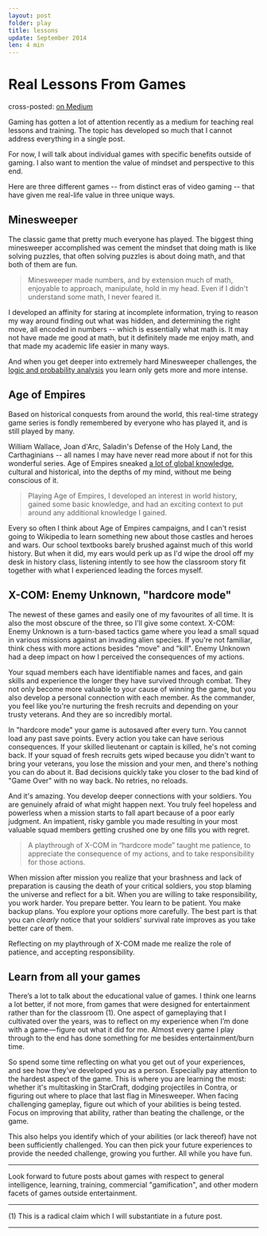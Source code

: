 ```yaml
---
layout: post
folder: play
title: lessons
update: September 2014
len: 4 min
---
```


# Real Lessons From Games
<div class="essay-subtext">cross-posted: <a href="https://medium.com/p/3bf040e3d862">on Medium</a></div>

Gaming has gotten a lot of attention recently as a medium for teaching real lessons and training. The topic has developed so much that I cannot address everything in a single post. 

For now, I will talk about individual games with specific benefits outside of gaming. I also want to mention the value of mindset and perspective to this end.

Here are three different games -- from distinct eras of video gaming -- that have given me real-life value in three unique ways.

## Minesweeper
The classic game that pretty much everyone has played. The biggest thing minesweeper accomplished was cement the mindset that doing math is like solving puzzles, that often solving puzzles is about doing math, and that both of them are fun. 

> Minesweeper made numbers, and by extension much of math, enjoyable to approach, manipulate, hold in my head. Even if I didn't understand some math, I never feared it.

I developed an affinity for staring at incomplete information, trying to reason my way around finding out what was hidden, and determining the right move, all encoded in numbers -- which is essentially what math is. It may not have made me good at math, but it definitely made me enjoy math, and that made my academic life easier in many ways.

And when you get deeper into extremely hard Minesweeper challenges, the [logic and probability analysis](http://nothings.org/games/minesweeper/) you learn only gets more and more intense.

## Age of Empires
Based on historical conquests from around the world, this real-time strategy game series is fondly remembered by everyone who has played it, and is still played by many.

William Wallace, Joan d'Arc, Saladin's Defense of the Holy Land, the Carthaginians -- all names I may have never read more about if not for this wonderful series. Age of Empires sneaked [a lot of global knowledge](http://ageofempires.wikia.com/wiki/Campaign), cultural and historical, into the depths of my mind, without me being conscious of it. 

> Playing Age of Empires, I developed an interest in world history, gained some basic knowledge, and had an exciting context to put around any additional knowledge I gained.

Every so often I think about Age of Empires campaigns, and I can't resist going to Wikipedia to learn something new about those castles and heroes and wars. Our school textbooks barely brushed against much of this world history. But when it did, my ears would perk up as I'd wipe the drool off my desk in history class, listening intently to see how the classroom story fit together with what I experienced leading the forces myself.

## X-COM: Enemy Unknown, "hardcore mode"
The newest of these games and easily one of my favourites of all time. It is also the most obscure of the three, so I'll give some context. X-COM: Enemy Unknown is a turn-based tactics game where you lead a small squad in various missions against an invading alien species. If you're not familiar, think chess with more actions besides "move" and "kill". Enemy Unknown had a deep impact on how I perceived the consequences of my actions.

Your squad members each have identifiable names and faces, and gain skills and experience the longer they have survived through combat. They not only become more valuable to your cause of winning the game, but you also develop a personal connection with each member. As the commander, you feel like you're nurturing the fresh recruits and depending on your trusty veterans. And they are so incredibly mortal.

In "hardcore mode" your game is autosaved after every turn. You cannot load any past save points. Every action you take can have serious consequences. If your skilled lieutenant or captain is killed, he's not coming back. If your squad of fresh recruits gets wiped because you didn't want to bring your veterans, you lose the mission and your men, and there's nothing you can do about it. Bad decisions quickly take you closer to the bad kind of "Game Over" with no way back. No retries, no reloads.

And it's amazing. You develop deeper connections with your soldiers. You are genuinely afraid of what might happen next. You truly feel hopeless and powerless when a mission starts to fall apart because of a poor early judgment. An impatient, risky gamble you made resulting in your most valuable squad members getting crushed one by one fills you with regret.

> A playthrough of X-COM in “hardcore mode” taught me patience, to appreciate the consequence of my actions, and to take responsibility for those actions.

When mission after mission you realize that your brashness and lack of preparation is causing the death of your critical soldiers, you stop blaming the universe and reflect for a bit. When you are willing to take responsibility, you work harder. You prepare better. You learn to be patient. You make backup plans. You explore your options more carefully. The best part is that you can *clearly* notice that your soldiers' survival rate improves as you take better care of them.

Reflecting on my playthrough of X-COM made me realize the role of patience, and accepting responsibility.

## Learn from all your games
There’s a lot to talk about the educational value of games. I think one learns a lot better, if not more, from games that were designed for entertainment rather than for the classroom (1). One aspect of gameplaying that I cultivated over the years, was to reflect on my experience when I’m done with a game — figure out what it did for me. Almost every game I play through to the end has done something for me besides entertainment/burn time.

So spend some time reflecting on what you get out of your experiences, and see how they’ve developed you as a person. Especially pay attention to the hardest aspect of the game. This is where you are learning the most: whether it's multitasking in StarCraft, dodging projectiles in Contra, or figuring out where to place that last flag in Minesweeper. When facing challenging gameplay, figure out which of your abilities is being tested. Focus on improving that ability, rather than beating the challenge, or the game.

This also helps you identify which of your abilities (or lack thereof) have not been sufficiently challenged. You can then pick your future experiences to provide the needed challenge, growing you further. All while you have fun.

- - -

Look forward to future posts about games with respect to general intelligence, learning, training, commercial "gamification", and other modern facets of games outside entertainment.

- - -

(1) This is a radical claim which I will substantiate in a future post.

- - -